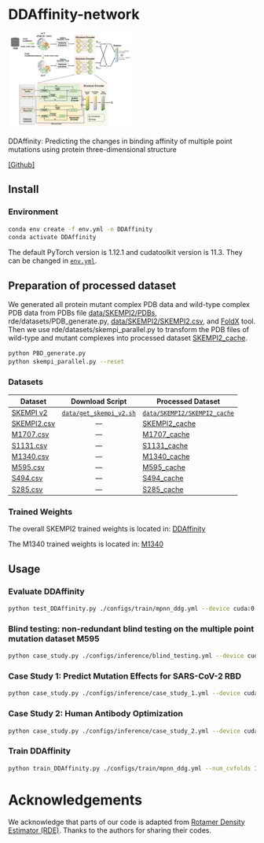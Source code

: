 # DDAffinity-network
<img src="./assets/cover.png" alt="cover" style="width:50%;" />

DDAffinity: Predicting the changes in binding affinity of multiple point mutations using protein three-dimensional structure

[[Github]](https://github.com/ak422/DDAffinity)

## Install

### Environment

```bash
conda env create -f env.yml -n DDAffinity
conda activate DDAffinity
```

The default PyTorch version is 1.12.1 and cudatoolkit version is 11.3. They can be changed in [`env.yml`](./env.yml).

## Preparation of processed dataset

We generated all protein mutant complex PDB data and wild-type complex PDB data from PDBs file [data/SKEMPI2/PDBs](https://drive.google.com/file/d/1SQTxpGr3P9hFhzmPCGIlAf0ggBSVoDVi/view?usp=drive_link), rde/datasets/PDB_generate.py, [data/SKEMPI2/SKEMPI2.csv](https://drive.google.com/file/d/15KHjAh_wIcoEbEmS5AHslewJHArgBvIc/view?usp=drive_link), and [FoldX](https://foldxsuite.crg.eu/) tool. Then we use rde/datasets/skempi_parallel.py to transform the PDB files of wild-type and mutant complexes into processed dataset [SKEMPI2_cache](https://drive.google.com/file/d/1p2ky9I8CwbCErGF0fw9jrAvrFkV95ZMe/view?usp=drive_link).

```bash
python PBD_generate.py 
python skempi_parallel.py --reset
```

### Datasets

| Dataset                                                                                              |                   Download Script                    | Processed Dataset                                                                                                     |
|------------------------------------------------------------------------------------------------------|:----------------------------------------------------:|-----------------------------------------------------------------------------------------------------------------------|
| [SKEMPI v2](https://life.bsc.es/pid/skempi2)                                                         |  [`data/get_skempi_v2.sh`](./data/get_skempi_v2.sh)  | [`data/SKEMPI2/SKEMPI2_cache`](https://drive.google.com/file/d/1p2ky9I8CwbCErGF0fw9jrAvrFkV95ZMe/view?usp=drive_link) |
| [SKEMPI2.csv](https://drive.google.com/file/d/15KHjAh_wIcoEbEmS5AHslewJHArgBvIc/view?usp=drive_link) |                          —                           | [SKEMPI2_cache](https://drive.google.com/file/d/1p2ky9I8CwbCErGF0fw9jrAvrFkV95ZMe/view?usp=drive_link)                |
| [M1707.csv](https://drive.google.com/file/d/1JdXZ_DaYC0AusU6gpgQu0KWc-7W4ilf6/view?usp=drive_link)   |                          —                           | [M1707_cache](https://drive.google.com/file/d/1Ff6E59qoX3ahvRWWlEssW-KyEbG3QrIC/view?usp=drive_link)                  |
| [S1131.csv](https://drive.google.com/file/d/1yq8C2MVVBa51Zh1icwsM2cPWAE_Z_m9C/view?usp=drive_link)   |                          —                           | [S1131_cache](https://drive.google.com/file/d/1kQYDqB5hQF48hw6ebYZticuefSUmor9D/view?usp=drive_link)                  |
| [M1340.csv](https://drive.google.com/file/d/1dX_RUbxNg5NEp1QzEF7-YAqGn-vHiwJv/view?usp=drive_link)   |                          —                           | [M1340_cache](https://drive.google.com/file/d/1dQ4rJFnuEOjUmw53xgpg0NQMklyEWHtU/view?usp=drive_link)                  |
| [M595.csv](https://drive.google.com/file/d/1RarKcz3eya0gSHUX3C4xPtzLYnu3jbBH/view?usp=drive_link)    |                          —                           | [M595_cache](https://drive.google.com/file/d/1INg4pKe5d-PfzuPS74KqZCazeLG2-I7l/view?usp=drive_link)                   |
| [S494.csv](https://drive.google.com/file/d/1DiFiYAoWZNP-x9YxfleBpa7WfUladeuY/view?usp=drive_link)    |                          —                           | [S494_cache](https://drive.google.com/file/d/12zHpyKEkVi7Ou4zI6jGzY9hlVUzQt35G/view?usp=drive_link)                   |
| [S285.csv](https://drive.google.com/file/d/1BqHuKV35ybQZxO_PXzlwYlJhQcwZZGdv/view?usp=drive_link)    |                          —                           | [S285_cache](https://drive.google.com/file/d/1-ia2Qpy3VbOSbi6Ay5wQAjvVAgnkrXJk/view?usp=drive_link)                   |

### Trained Weights
The overall SKEMPI2 trained weights is located in:
[DDAffinity](https://drive.google.com/file/d/1JLdHrKkwWLTsiNBaH8-x9qnEpfp9q-73/view?usp=drive_link)

The M1340 trained weights is located in:
[M1340](https://drive.google.com/file/d/12_nh2Z1PA16Icm1H1dh_ndafPnGMdm1Z/view?usp=drive_link)

## Usage

### Evaluate DDAffinity

```bash
python test_DDAffinity.py ./configs/train/mpnn_ddg.yml --device cuda:0
```

### Blind testing: non-redundant blind testing on the multiple point mutation dataset M595

```bash
python case_study.py ./configs/inference/blind_testing.yml --device cuda:0
```

### Case Study 1: Predict Mutation Effects for SARS-CoV-2 RBD

```bash
python case_study.py ./configs/inference/case_study_1.yml --device cuda:0
```

### Case Study 2: Human Antibody Optimization

```bash
python case_study.py ./configs/inference/case_study_2.yml --device cuda:0
```

### Train DDAffinity

```bash
python train_DDAffinity.py ./configs/train/mpnn_ddg.yml --num_cvfolds 10 --device cuda:0
```
# Acknowledgements
We acknowledge that parts of our code is adapted from [Rotamer Density Estimator (RDE)](https://github.com/luost26/RDE-PPI). Thanks to the authors for sharing their codes. 